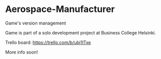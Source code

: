 # Aerospace-Manufacturer
Game's version management

Game is part of a solo development project at Business College Helsinki.

Trello board: https://trello.com/b/ubj1lTxe

More info soon!
